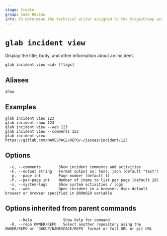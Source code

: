 ```yaml
---
stage: Create
group: Code Review
info: To determine the technical writer assigned to the Stage/Group associated with this page, see https://about.gitlab.com/handbook/product/ux/technical-writing/#assignments
---
```


<!--
This documentation is auto generated by a script.
Please do not edit this file directly. Run `make gen-docs` instead.
-->

# `glab incident view`

Display the title, body, and other information about an incident.

```plaintext
glab incident view <id> [flags]
```

## Aliases

```plaintext
show
```

## Examples

```plaintext
glab incident view 123
glab incident show 123
glab incident view --web 123
glab incident view --comments 123
glab incident view https://gitlab.com/NAMESPACE/REPO/-/issues/incident/123

```

## Options

```plaintext
  -c, --comments        Show incident comments and activities
  -F, --output string   Format output as: text, json (default "text")
  -p, --page int        Page number (default 1)
  -P, --per-page int    Number of items to list per page (default 20)
  -s, --system-logs     Show system activities / logs
  -w, --web             Open incident in a browser. Uses default browser or browser specified in BROWSER variable
```

## Options inherited from parent commands

```plaintext
      --help              Show help for command
  -R, --repo OWNER/REPO   Select another repository using the OWNER/REPO or `GROUP/NAMESPACE/REPO` format or full URL or git URL
```
